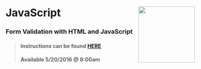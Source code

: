 # JavaScript <img align="right" src="https://github.com/Learning-Fuze/prototypes_C10/blob/assets/assets/images/logos/LF_LOGO.png?raw=true" width="150">
### Form Validation with HTML and JavaScript

>#### Instructions can be found <a href="http://learning-fuze.github.io/prototypes_C10/#/JS-Form-Validation" target="_blank">HERE</a>
>#### Available 5/20/2016 @ 8:00am